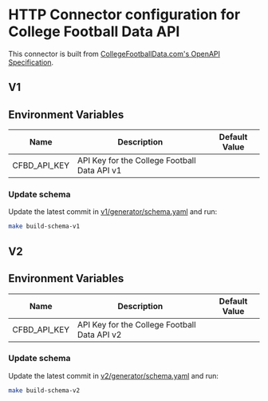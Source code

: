 # HTTP Connector configuration for College Football Data API

This connector is built from [CollegeFootballData.com's OpenAPI Specification](https://collegefootballdata.com/).

## V1

## Environment Variables

| Name         | Description                                  | Default Value |
| ------------ | -------------------------------------------- | ------------- |
| CFBD_API_KEY | API Key for the College Football Data API v1 |               |

### Update schema

Update the latest commit in [v1/generator/schema.yaml](v1/generator/schema.yaml) and run:

```sh
make build-schema-v1
```

## V2

## Environment Variables

| Name         | Description                                  | Default Value |
| ------------ | -------------------------------------------- | ------------- |
| CFBD_API_KEY | API Key for the College Football Data API v2 |               |

### Update schema

Update the latest commit in [v2/generator/schema.yaml](v2/generator/schema.yaml) and run:

```sh
make build-schema-v2
```
